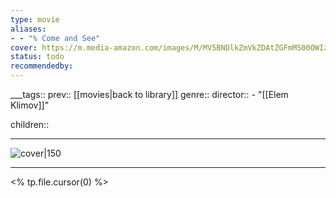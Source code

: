 ```yaml
---
type: movie
aliases:
- - "% Come and See"
cover: https://m.media-amazon.com/images/M/MV5BNDlkZmVkZDAtZGFmMS00OWIzLWJkY2YtNWE5NjNhNjhiZGE3XkEyXkFqcGc@._V1_SX300.jpg
status: todo
recommendedby:
---
```

___tags:: prev:: [[movies|back to library]]
genre::
director::   - "[[Elem Klimov]]"

children::
___
![cover|150](https://m.media-amazon.com/images/M/MV5BNDlkZmVkZDAtZGFmMS00OWIzLWJkY2YtNWE5NjNhNjhiZGE3XkEyXkFqcGc@._V1_SX300.jpg)
___
<% tp.file.cursor(0) %>
